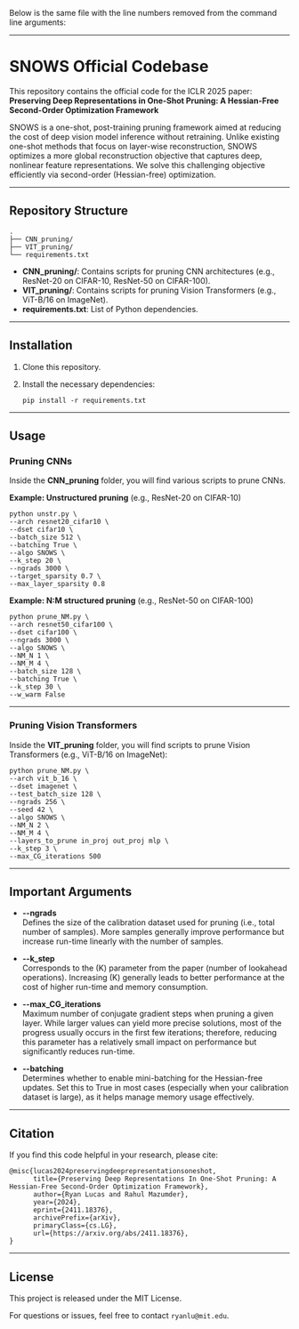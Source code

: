 Below is the same file with the line numbers removed from the command line arguments:

---

# SNOWS Official Codebase

This repository contains the official code for the ICLR 2025 paper:  
**Preserving Deep Representations in One-Shot Pruning: A Hessian-Free Second-Order Optimization Framework**

SNOWS is a one-shot, post-training pruning framework aimed at reducing the cost of deep vision model inference without retraining. Unlike existing one-shot methods that focus on layer-wise reconstruction, SNOWS optimizes a more global reconstruction objective that captures deep, nonlinear feature representations. We solve this challenging objective efficiently via second-order (Hessian-free) optimization.

---

## Repository Structure

```
.
├── CNN_pruning/
├── VIT_pruning/
└── requirements.txt
```

- **CNN_pruning/**: Contains scripts for pruning CNN architectures (e.g., ResNet-20 on CIFAR-10, ResNet-50 on CIFAR-100).  
- **VIT_pruning/**: Contains scripts for pruning Vision Transformers (e.g., ViT-B/16 on ImageNet).  
- **requirements.txt**: List of Python dependencies.

---

## Installation

1. Clone this repository.
2. Install the necessary dependencies:

   ```
   pip install -r requirements.txt
   ```

---

## Usage

### Pruning CNNs

Inside the **CNN_pruning** folder, you will find various scripts to prune CNNs.

**Example: Unstructured pruning** (e.g., ResNet-20 on CIFAR-10)
```
python unstr.py \
--arch resnet20_cifar10 \
--dset cifar10 \
--batch_size 512 \
--batching True \
--algo SNOWS \
--k_step 20 \
--ngrads 3000 \
--target_sparsity 0.7 \
--max_layer_sparsity 0.8
```

**Example: N:M structured pruning** (e.g., ResNet-50 on CIFAR-100)
```
python prune_NM.py \
--arch resnet50_cifar100 \
--dset cifar100 \
--ngrads 3000 \
--algo SNOWS \
--NM_N 1 \
--NM_M 4 \
--batch_size 128 \
--batching True \
--k_step 30 \
--w_warm False
```

---

### Pruning Vision Transformers

Inside the **VIT_pruning** folder, you will find scripts to prune Vision Transformers (e.g., ViT-B/16 on ImageNet):

```
python prune_NM.py \
--arch vit_b_16 \
--dset imagenet \
--test_batch_size 128 \
--ngrads 256 \
--seed 42 \
--algo SNOWS \
--NM_N 2 \
--NM_M 4 \
--layers_to_prune in_proj out_proj mlp \
--k_step 3 \
--max_CG_iterations 500
```

---

## Important Arguments

- **--ngrads**  
  Defines the size of the calibration dataset used for pruning (i.e., total number of samples). More samples generally improve performance but increase run-time linearly with the number of samples.

- **--k_step**  
  Corresponds to the \(K\) parameter from the paper (number of lookahead operations). Increasing \(K\) generally leads to better performance at the cost of higher run-time and memory consumption.

- **--max_CG_iterations**  
  Maximum number of conjugate gradient steps when pruning a given layer. While larger values can yield more precise solutions, most of the progress usually occurs in the first few iterations; therefore, reducing this parameter has a relatively small impact on performance but significantly reduces run-time.

- **--batching**  
  Determines whether to enable mini-batching for the Hessian-free updates. Set this to True in most cases (especially when your calibration dataset is large), as it helps manage memory usage effectively.

---

## Citation

If you find this code helpful in your research, please cite:

```
@misc{lucas2024preservingdeeprepresentationsoneshot,
      title={Preserving Deep Representations In One-Shot Pruning: A Hessian-Free Second-Order Optimization Framework}, 
      author={Ryan Lucas and Rahul Mazumder},
      year={2024},
      eprint={2411.18376},
      archivePrefix={arXiv},
      primaryClass={cs.LG},
      url={https://arxiv.org/abs/2411.18376}, 
}
```

---

## License

This project is released under the MIT License. 

For questions or issues, feel free to contact `ryanlu@mit.edu`.
